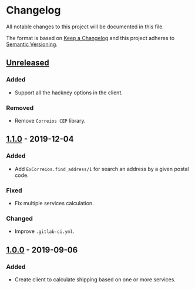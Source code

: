 # Changelog
All notable changes to this project will be documented in this file.

The format is based on [Keep a Changelog](http://keepachangelog.com/en/1.0.0/)
and this project adheres to [Semantic Versioning](http://semver.org/spec/v2.0.0.html).

## [Unreleased]
### Added
- Support all the hackney options in the client.

### Removed
- Remove `Correios CEP` library.

## [1.1.0] - 2019-12-04
### Added
- Add `ExCorreios.find_address/1` for search an address by a given postal code.

### Fixed
- Fix multiple services calculation.

### Changed
- Improve `.gitlab-ci.yml`.

## [1.0.0] - 2019-09-06
### Added
- Create client to calculate shipping based on one or more services.

[Unreleased]: https://code.locaweb.com.br/criador-sites/ex_correios/compare/master...v1.1.0
[1.1.0]: https://code.locaweb.com.br/criador-sites/ex_correios/compare/v1.0.0...v1.1.0
[1.0.0]: https://code.locaweb.com.br/criador-sites/ex_correios/compare/v0.1.0...v1.0.0
[0.1.0]: https://code.locaweb.com.br/criador-sites/ex_correios/-/tags/v0.0.1

